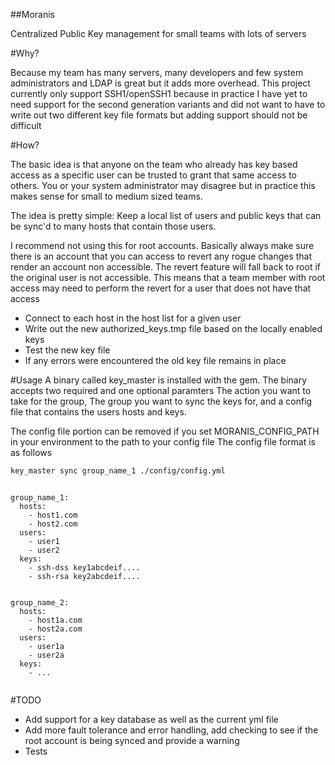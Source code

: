 ##Moranis

Centralized Public Key management for small teams with lots of servers 

#Why?
 
Because my team has many servers, many developers and few system administrators and LDAP is great but it adds more overhead.
This project currently only support SSH1/openSSH1 because in practice I have yet to need support for the second generation variants
and did not want to have to write out two different key file formats but adding support should not be difficult

#How?

The basic idea is that anyone on the team who already has key based access as a specific user can be trusted to grant that same access
to others. You or your system administrator may disagree but in practice this makes sense for small to medium sized teams.

The idea is pretty simple:
  Keep a local list of users and public keys that can be sync'd to many hosts that contain those users.

I recommend not using this for root accounts. Basically always make sure there is an account that you can access to revert any
rogue changes that render an account non accessible. The revert feature will fall back to root if the original user is not accessible.
This means that a team member with root access may need to perform the revert for a user that does not have that access
 
* Connect to each host in the host list for a given user
* Write out the new authorized_keys.tmp file based on the locally enabled keys
* Test the new key file
* If any errors were encountered the old key file remains in place

#Usage
A binary called key_master is installed with the gem. The binary accepts two required and one optional paramters
The action you want to take for the group, The group you want to sync the keys for, and a config file that contains the users
hosts and keys.  

The config file portion can be removed if you set MORANIS_CONFIG_PATH in your environment to the path to your config file
The config file format is as follows

```bash
key_master sync group_name_1 ./config/config.yml
````

```haml

group_name_1:
  hosts:
    - host1.com
    - host2.com
  users: 
    - user1
    - user2
  keys:
    - ssh-dss key1abcdeif....
    - ssh-rsa key2abcdeif....


group_name_2:
  hosts:
    - host1a.com
    - host2a.com
  users:
    - user1a
    - user2a
  keys:
    - ...
 
````

#TODO
* Add support for a key database as well as the current yml file
* Add more fault tolerance and error handling, add checking to see if the root account is being synced and provide a warning
* Tests
 